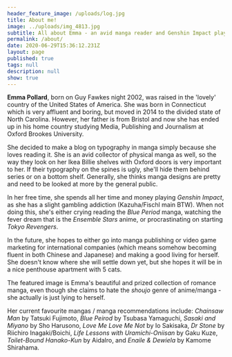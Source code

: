 ```yaml
---
header_feature_image: /uploads/log.jpg
title: About me!
image: ../uploads/img_4813.jpg
subtitle: All about Emma - an avid manga reader and Genshin Impact player
permalink: /about/
date: 2020-06-29T15:36:12.231Z
layout: page
published: true
tags: null
description: null
show: true
---
```

**Emma Pollard**, born on Guy Fawkes night 2002, was raised in the 'lovely' country of the United States of America. She was born in Connecticut which is very affluent and boring, but moved in 2014 to the divided state of North Carolina. However, her father is from Bristol and now she has ended up in his home country studying Media, Publishing and Journalism at Oxford Brookes University. 

She decided to make a blog on typography in manga simply because she loves reading it. She is an avid collector of physical manga as well, so the way they look on her Ikea Billie shelves with Oxford doors is very important to her. If their typography on the spines is ugly, she'll hide them behind series or on a bottom shelf. Generally, she thinks manga designs are pretty and need to be looked at more by the general public. 

In her free time, she spends all her time and money playing *Genshin Impact*, as she has a slight gambling addiction (Kazuha/Fischl main BTW). When not doing this, she's either crying reading the *Blue Period* manga, watching the fever dream that is the *Ensemble Stars* anime, or procrastinating on starting *Tokyo Revengers*. 

In the future, she hopes to either go into manga publishing or video game marketing for international companies (which means somehow becoming fluent in both Chinese and Japanese) and making a good living for herself. She doesn't know where she will settle down yet, but she hopes it will be in a nice penthouse apartment with 5 cats. 

The featured image is Emma's beautiful and prized collection of romance manga, even though she claims to hate the *shoujo* genre of anime/manga - she actually is just lying to herself. 

Her current favourite mangas / manga recommendations include: *Chainsaw Man* by Tatsuki Fujimoto, *Blue Peirod* by Tsubasa Yamaguchi, *Sasaki and Miyano* by Sho Harusono, *Love Me Love Me Not* by Io Sakisaka, *Dr Stone* by Riichiro Inagaki/Boichi, *Life Lessons with Uramichi-Oniisan* by Gaku Kuze, *Toilet-Bound Hanako-Kun* by Aidalro, and *Enaile & Dewiela* by Kamome Shirahama.